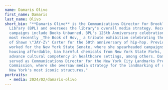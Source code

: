 ```yaml
---
name: Damaris Olivo
first_name: Damaris
last_name: Olivo
short_bio: "**Damaris Olivo** is the Communications Director for Brooklyn Public
  Library (BPL) and oversees the library's overall media strategy. Recent
  campaigns include Books Unbanned, BPL's 125th Anniversary celebrations, and
  most recently _The Book of Hov,_ a tribute exhibition celebrating the career
  of Shawn \"JAY-Z\" Carter for the 50th anniversary of hip-hop. Previously she
  worked for the New York State Senate, where she spearheaded campaigns to make
  housing affordable, ban harmful chemicals from New York State Parks, and
  advance cultural competency in healthcare settings, among others. Damaris also
  served as Communications Director for the New York City Landmarks Preservation
  Commission, where she oversaw media strategy for the landmarking of some of
  New York's most iconic structures."
portraits:
  - media: 2024/02/damaris-olivo
---
```

